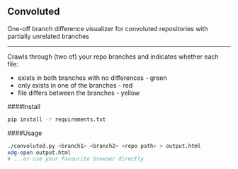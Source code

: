 Convoluted
---
One-off branch difference visualizer for convoluted repositories with partially unrelated branches

---
Crawls through (two of) your repo branches and indicates whether each file:
 * exists in both branches with no differences - green
 * only exists in one of the branches - red
 * file differs between the branches - yellow

####Install
```bash
pip install -r requirements.txt
```
####Usage
```bash
./convoluted.py <branch1> <branch2> <repo path> > output.html
xdg-open output.html
# ...or use your favourite browser directly
```